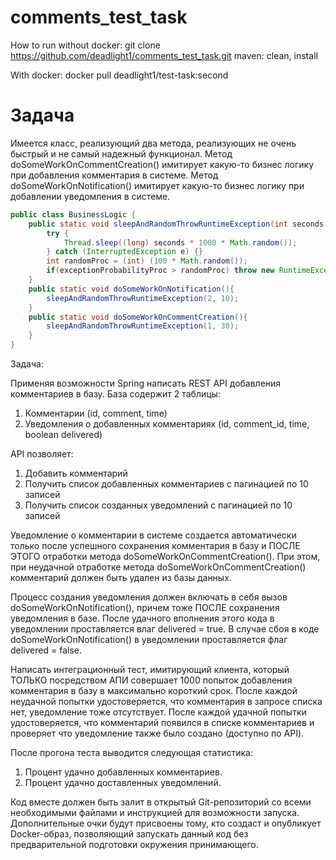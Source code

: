 # comments_test_task
How to run without docker:
git clone https://github.com/deadlight1/comments_test_task.git
maven: clean, install

With docker:
docker pull deadlight1/test-task:second

# Задача
Имеется класс, реализующий два метода, реализующих не очень быстрый и не самый надежный функционал.
Метод doSomeWorkOnCommentCreation() имитирует какую-то бизнес логику при добавления комментария в системе.
Метод doSomeWorkOnNotification() имитирует какую-то бизнес логику при добавлении уведомления в системе.
```java
public class BusinessLogic {
	public static void sleepAndRandomThrowRuntimeException(int seconds, int exceptionProbabilityProc){
		try {
			Thread.sleep((long) seconds * 1000 * Math.random());
		} catch (InterruptedException e) {}
		int randomProc = (int) (100 * Math.random());
		if(exceptionProbabilityProc > randomProc) throw new RuntimeException();
	}
	public static void doSomeWorkOnNotification(){
		sleepAndRandomThrowRuntimeException(2, 10);
	}
	public static void doSomeWorkOnCommentCreation(){
		sleepAndRandomThrowRuntimeException(1, 30);
	}
}
```
Задача:

Применяя возможности Spring написать REST API добавления комментариев в базу.
База содержит 2 таблицы:
 1. Комментарии (id, comment, time)
 2. Уведомления о добавленных комментариях (id, comment_id, time, boolean delivered)
 
API позволяет:
 1. Добавить комментарий
 2. Получить список добавленных комментариев с пагинацией по 10 записей
 3. Получить список созданных уведомлений с пагинацией по 10 записей
 
Уведомление о комментарии в системе создается автоматически только после успешного сохранения комментария в базу и ПОСЛЕ ЭТОГО отработки метода doSomeWorkOnCommentCreation().
При этом, при неудачной отработке метода doSomeWorkOnCommentCreation() комментарий должен быть удален из базы данных.

Процесс создания уведомления должен включать в себя вызов doSomeWorkOnNotification(), причем тоже ПОСЛЕ сохранения уведомления в базе.
После удачного вполнения этого кода в уведомлении проставляется влаг delivered = true.
В случае сбоя в коде doSomeWorkOnNotification() в уведомлении проставляется флаг delivered = false.

Написать интеграционный тест, имитирующий клиента, который ТОЛЬКО посредством АПИ совершает 1000 попыток добавления комментария в базу в максимально короткий срок.
После каждой неудачной попытки удостоверяется, что комментария в запросе списка нет, уведомление тоже отсутствует.
После каждой удачной попытки удостоверяется, что комментарий появился в списке комментариев и проверяет что уведомление также было создано (доступно по API).

После прогона теста выводится следующая статистика:
 1. Процент удачно добавленных комментариев.
 2. Процент удачно доставленных уведомлений.

Код вместе должен быть залит в открытый Git-репозиторий со всеми необходимыми файлами и инструкцией для возможности запуска.
Дополнительные очки будут присвоены тому, кто создаст и опубликует Docker-образ, позволяющий запускать данный код без предварительной подготовки окружения принимающего.

